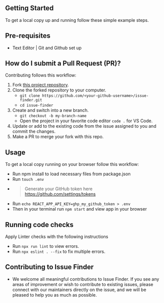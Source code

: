 ## Getting Started

To get a local copy up and running follow these simple example steps.


## Pre-requisites
- Text Editor | Git and Github set up
  
## How do I submit a Pull Request (PR)?

Contributing follows this workflow:

1. Fork [this project repository](https://github.com/voscarmv/issue-finder).
2. Clone the forked repository to your computer.
   - `git clone https://github.com/<your-github-username>/issue-finder.git`
   - `cd issue-finder`
3. Create and switch into a new branch.
   -  `git checkout -b my-branch-name`
   -  Open the project in your favorite code editor `code .` for VS Code.
4. Update or add to the existing code from the issue assigned to you and commit the changes.
5. Make a PR to merge your fork with this repo.
## Usage

To get a local copy running on your browser follow this workflow:

- Run npm install to load necessary files from package.json
- Run `touch .env`
- > Generate your GitHub token here https://github.com/settings/tokens
- Run `echo REACT_APP_API_KEY=ghp_my_github_token > .env`
- Then in your terminal run `npm start` and view app in your browser 

## Running code checks

Apply Linter checks with the following instructions

- Run `npx run lint` to view errors. 
- Run `npx eslint . --fix` to fix multiple errors.

## Contributing to Issue Finder

- We welcome all meaningful contributions to Issue Finder. If you see any areas of improvement or wish to contribute to existing issues, please connect with our maintainers directly on the issue, and we will be pleased to help you as much as possible.
